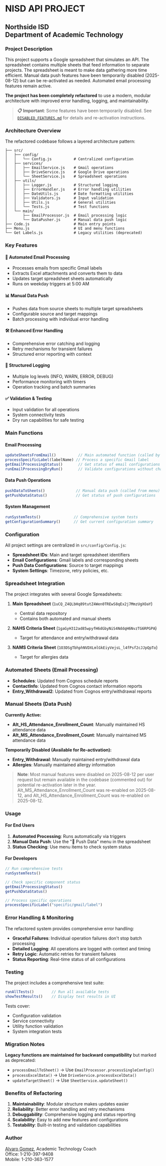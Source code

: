 # NISD API PROJECT
## Northside ISD<br>Department of Academic Technology

### Project Description
This project supports a Google spreadsheet that simulates an API. The spreadsheet contains multiple sheets that feed information to separate projects. The spreadsheet is meant to make data gathering more time efficient. Manual data push features have been temporarily disabled (2025-08-12) but can be re-activated as needed. Automated email processing features remain active.

**The project has been completely refactored** to use a modern, modular architecture with improved error handling, logging, and maintainability.

> **📋 Important**: Some features have been temporarily disabled. See [`DISABLED_FEATURES.md`](./DISABLED_FEATURES.md) for details and re-activation instructions.

### Architecture Overview

The refactored codebase follows a layered architecture pattern:

```
├── src/
│   ├── config/
│   │   └── Config.js          # Centralized configuration
│   ├── services/
│   │   ├── EmailService.js    # Gmail operations
│   │   ├── DriveService.js    # Google Drive operations
│   │   └── SheetService.js    # Spreadsheet operations
│   ├── utils/
│   │   ├── Logger.js          # Structured logging
│   │   ├── ErrorHandler.js    # Error handling utilities
│   │   ├── DateUtils.js       # Date formatting utilities
│   │   ├── Validators.js      # Input validation
│   │   ├── Utils.js           # General utilities
│   │   └── Tests.js           # Test functions
│   └── main/
│       ├── EmailProcessor.js  # Email processing logic
│       └── DataPusher.js      # Manual data push logic
├── Code.js                    # Main entry points
├── Menu.js                    # UI and menu functions
└── Get Labels.js              # Legacy utilities (deprecated)
```

### Key Features

#### 🔧 **Automated Email Processing**
- Processes emails from specific Gmail labels
- Extracts Excel attachments and converts them to data
- Updates target spreadsheet sheets automatically
- Runs on weekday triggers at 5:00 AM

#### 📊 **Manual Data Push**
- Pushes data from source sheets to multiple target spreadsheets
- Configurable source and target mappings
- Batch processing with individual error handling

#### 🛠️ **Enhanced Error Handling**
- Comprehensive error catching and logging
- Retry mechanisms for transient failures
- Structured error reporting with context

#### 📝 **Structured Logging**
- Multiple log levels (INFO, WARN, ERROR, DEBUG)
- Performance monitoring with timers
- Operation tracking and batch summaries

#### ✅ **Validation & Testing**
- Input validation for all operations
- System connectivity tests
- Dry run capabilities for safe testing

### Main Functions

#### Email Processing
```javascript
updateSheetsFromEmail()          // Main automated function (called by triggers)
processSpecificLabel(labelName) // Process a specific Gmail label
getEmailProcessingStatus()       // Get status of email configurations
runEmailProcessingDryRun()       // Validate configurations without changes
```

#### Data Push Operations
```javascript
pushDataToSheets()              // Manual data push (called from menu)
getPushDataStatus()             // Get status of push configurations
```

#### System Management
```javascript
runSystemTests()               // Comprehensive system tests
getConfigurationSummary()      // Get current configuration summary
```

### Configuration

All project settings are centralized in `src/config/Config.js`:

- **Spreadsheet IDs**: Main and target spreadsheet identifiers
- **Email Configurations**: Gmail labels and corresponding sheets
- **Push Data Configurations**: Source to target mappings
- **System Settings**: Timezone, retry policies, etc.

### Spreadsheet Integration

The project integrates with several Google Spreadsheets:

1. **Main Spreadsheet** (`1uCQ_Z4QLbHq89tutZ4Wen0TREwS8qEx2j7MmzUgXOaY`)
   - Central data repository
   - Contains both automated and manual sheets

2. **NAHS Criteria Sheet** (`1gaGyH312ad85wpyfH6dGbyNiS4NddqH6NvzTG6RPGPA`)
   - Target for attendance and entry/withdrawal data

3. **NAMS Criteria Sheet** (`1O3DSgTbhphNVDXLmlGkEiyVejsL_l4fPsf2cJJpQpTo`)
   - Target for allergies data

### Automated Sheets (Email Processing)
- **Schedules**: Updated from Cognos schedule reports
- **ContactInfo**: Updated from Cognos contact information reports  
- **Entry_Withdrawal2**: Updated from Cognos entry/withdrawal reports

### Manual Sheets (Data Push)
**Currently Active:**
- **Alt_HS_Attendance_Enrollment_Count**: Manually maintained HS attendance data
- **Alt_MS_Attendance_Enrollment_Count**: Manually maintained MS attendance data

**Temporarily Disabled (Available for Re-activation):**
- **Entry_Withdrawal**: Manually maintained entry/withdrawal data
- **Allergies**: Manually maintained allergy information

> **Note**: Most manual features were disabled on 2025-08-12 per user request but remain available in the codebase (commented out) for potential re-activation later in the year. Alt_MS_Attendance_Enrollment_Count was re-enabled on 2025-08-12, and Alt_HS_Attendance_Enrollment_Count was re-enabled on 2025-08-12.

### Usage

#### For End Users
1. **Automated Processing**: Runs automatically via triggers
2. **Manual Data Push**: Use the "🚩 Push Data" menu in the spreadsheet
3. **Status Checking**: Use menu items to check system status

#### For Developers
```javascript
// Run comprehensive tests
runSystemTests()

// Check specific component status
getEmailProcessingStatus()
getPushDataStatus()

// Process specific operations
processSpecificLabel("specific/gmail/label")
```

### Error Handling & Monitoring

The refactored system provides comprehensive error handling:

- **Graceful Failures**: Individual operation failures don't stop batch processing
- **Detailed Logging**: All operations are logged with context and timing
- **Retry Logic**: Automatic retries for transient failures
- **Status Reporting**: Real-time status of all configurations

### Testing

The project includes a comprehensive test suite:

```javascript
runAllTests()        // Run all available tests
showTestResults()    // Display test results in UI
```

Tests cover:
- Configuration validation
- Service connectivity
- Utility function validation
- System integration tests

### Migration Notes

**Legacy functions are maintained for backward compatibility** but marked as deprecated:
- `processEmailToSheet()` → Use `EmailProcessor.processSingleConfig()`
- `processExcelData()` → Use `DriveService.processExcelData()`
- `updateTargetSheet()` → Use `SheetService.updateSheet()`

### Benefits of Refactoring

1. **Maintainability**: Modular structure makes updates easier
2. **Reliability**: Better error handling and retry mechanisms
3. **Debuggability**: Comprehensive logging and status reporting
4. **Scalability**: Easy to add new features and configurations
5. **Testability**: Built-in testing and validation capabilities

### Author
[Alvaro Gomez](mailto:alvaro.gomez@nisd.net), Academic Technology Coach<br>
Office: 1-210-397-9408<br>
Mobile: 1-210-363-1577

